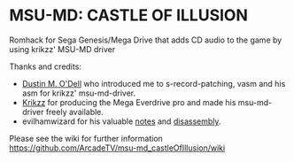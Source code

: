 # MSU-MD: CASTLE OF ILLUSION
Romhack for Sega Genesis/Mega Drive that adds CD audio to the game by using krikzz' MSU-MD driver

Thanks and credits:

* [Dustin M. O'Dell](https://twitter.com/32mbit) who introduced me to s-record-patching, vasm and his asm for krikzz' msu-md-driver.
* [Krikzz](https://github.com/krikzz/msu-md) for producing the Mega Everdrive pro and made his msu-md-driver freely available.
* evilhamwizard for his valuable [notes](https://forums.sonicretro.org/index.php?threads/castle-of-illusion-j-crap.34919/) and [disassembly](https://www.mediafire.com/download/9f63iw0otlfsu26/castle+of+illusion+disassembly+11-2-2015.7z).

Please see the wiki for further information
https://github.com/ArcadeTV/msu-md_castleOfIllusion/wiki
